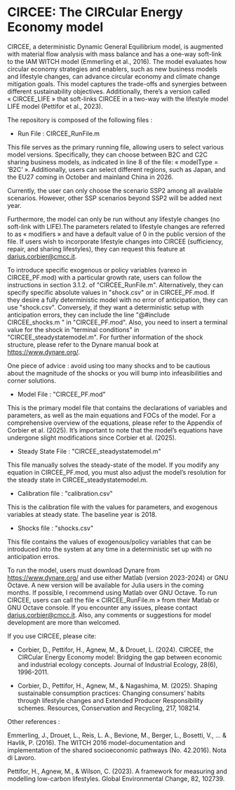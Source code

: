 # CIRCEE: The CIRCular Energy Economy model #

CIRCEE, a deterministic Dynamic General Equilibrium model, is augmented with material flow analysis with mass balance and has a one-way soft-link to the IAM WITCH model (Emmerling et al., 2016). The model evaluates how circular economy strategies and enablers, such as new business models and lifestyle changes, can advance circular economy and climate change mitigation goals. This model captures the trade-offs and synergies between different sustainability objectives. Additionally, there’s a version called « CIRCEE_LIFE » that soft-links CIRCEE in a two-way with the lifestyle model LIFE model (Pettifor et al., 2023). 

The repository is composed of the following files :

  - Run File : CIRCEE_RunFile.m
    
This file serves as the primary running file, allowing users to select various model versions. Specifically, they can choose between B2C and C2C sharing business models, as indicated in line 8 of the file: « modelType = ‘B2C’ ». Additionally, users can select different regions, such as Japan, and the EU27 coming in October and mainland China in 2026.

Currently, the user can only choose the scenario SSP2 among all available scenarios.  However, other SSP scenarios beyond SSP2 will be added next year. 

Furthermore, the model can only be run without any lifestyle changes (no soft-link with LIFE).The parameters related to lifestyle changes are referred to as « modifiers » and have a default value of 0 in the public version of the file. If users wish to incorporate lifestyle changes into CIRCEE (sufficiency, repair, and sharing lifestyles), they can request this feature at darius.corbier@cmcc.it.

To introduce specific exogenous or policy variables (varexo in CIRCEE_PF.mod) with a particular growth rate, users can follow the instructions in section 3.1.2. of "CIRCEE_RunFile.m". Alternatively, they can specify specific absolute values in "shock.csv" or in CIRCEE_PF.mod. If they desire a fully deterministic model with no error of anticipation, they can use "shock.csv". Conversely, if they want a deterministic setup with anticipation errors, they can include the line "@#include CIRCEE_shocks.m " in "CIRCEE_PF.mod". Also, you need to insert a terminal value for the shock in "terminal conditions" in "CIRCEE_steadystatemodel.m". For further information of the shock structure, please refer to the Dynare manual book at https://www.dynare.org/. 

One piece of advice : avoid using too many shocks and to be cautious about the magnitude of the shocks or you will bump into infeasibilities and corner solutions. 

   - Model File : "CIRCEE_PF.mod"
  
This is the primary model file that contains the declarations of variables and parameters, as well as the main equations and FOCs of the model. For a comprehensive overview of the equations, please refer to the Appendix of Corbier et al. (2025). It’s important to note that the model’s equations have undergone slight modifications since Corbier et al. (2025). 
    
  - Steady State File : "CIRCEE_steadystatemodel.m"
  
This file manually solves the steady-state of the model. If you modify any equation in CIRCEE_PF.mod, you must also adjust the model’s resolution for the steady state in CIRCEE_steadystatemodel.m.

  - Calibration file : "calibration.csv"
  
This is the calibration file with the values for parameters, and exogenous variables at steady state. The baseline year is 2018. 
    
  - Shocks file : "shocks.csv"
  
This file contains the values of exogenous/policy variables that can be introduced into the system at any time in a deterministic set up with no anticipation erros. 

To run the model, users must download Dynare from https://www.dynare.org/ and use either Matlab (version 2023-2024) or GNU Octave. A new version will be available for Julia users in the coming months. If possible, I recommend using Matlab over GNU Octave. To run CIRCEE, users can call the file « CIRCEE_RunFile.m » from their Matlab or GNU Octave console. If you encounter any issues, please contact darius.corbier@cmcc.it. Also, any comments or suggestions for model development are more than welcomed. 

If you use CIRCEE, please cite:

- Corbier, D., Pettifor, H., Agnew, M., & Drouet, L. (2024). CIRCEE, the CIRCular Energy Economy model: Bridging the gap between economic and industrial ecology concepts. Journal of Industrial Ecology, 28(6), 1996-2011.

- Corbier, D., Pettifor, H., Agnew, M., & Nagashima, M. (2025). Shaping sustainable consumption practices: Changing consumers’ habits through lifestyle changes and Extended Producer Responsibility schemes. Resources, Conservation and Recycling, 217, 108214.

Other references :

Emmerling, J., Drouet, L., Reis, L. A., Bevione, M., Berger, L., Bosetti, V., ... & Havlik, P. (2016). The WITCH 2016 model-documentation and implementation of the shared socioeconomic pathways (No. 42.2016). Nota di Lavoro.

Pettifor, H., Agnew, M., & Wilson, C. (2023). A framework for measuring and modelling low-carbon lifestyles. Global Environmental Change, 82, 102739.
